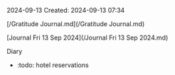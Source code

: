 2024-09-13
Created: 2024-09-13 07:34

[/Gratitude Journal.md](/Gratitude Journal.md)

[Journal Fri 13 Sep 2024](/Journal Fri 13 Sep 2024.md) 

Diary 
- :todo: hotel reservations

